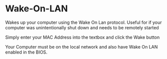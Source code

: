 # Wake-On-LAN
Wakes up your computer using the Wake On Lan protocol. Useful for if your computer was unintentionally shut down and needs to be remotely started

Simply enter your MAC Address into the textbox and click the Wake button

Your Computer must be on the local network and also have Wake On LAN enabled in the BIOS.
